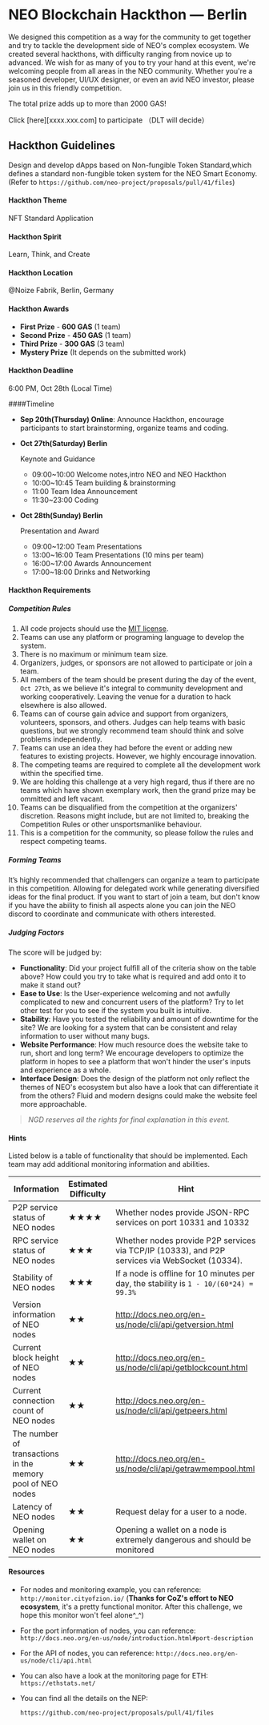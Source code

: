 # NEO Blockchain Hackthon — Berlin

We designed this competition as a way for the community to get together and try to tackle the development side of NEO's complex ecosystem. We created several hackthons, with difficulty ranging from novice up to advanced. We wish for as many of you to try your hand at this event, we're welcoming people from all areas in the NEO community. Whether you're a seasoned developer, UI/UX designer, or even an avid NEO investor, please join us in this friendly competition. 

The total prize adds up to more than 2000 GAS! 

Click [here][xxxx.xxx.com] to participate （DLT will decide）

## Hackthon Guidelines

Design and develop dApps based on Non-fungible Token Standard,which defines a standard non-fungible token system for the NEO Smart Economy. (Refer to `https://github.com/neo-project/proposals/pull/41/files`)

#### Hackthon Theme

NFT Standard Application

#### Hackthon Spirit

Learn, Think, and Create

#### Hackthon Location

@Noize Fabrik, Berlin, Germany 

#### Hackthon Awards 

- **First Prize** - **600 GAS** (1 team)
- **Second Prize** - **450 GAS** (1 team)
- **Third Prize** - **300 GAS** (3 team)
- **Mystery Prize** (It depends on the submitted work)

#### Hackthon Deadline

6:00 PM, Oct 28th (Local Time)

####Timeline

- **Sep 20th(Thursday) Online**: Announce Hackthon, encourage participants to start brainstorming, organize teams and coding.

- **Oct 27th(Saturday) Berlin**

  Keynote and Guidance

  - 09:00~10:00 Welcome notes,intro NEO and NEO Hackthon
  - 10:00~10:45 Team building & brainstorming
  - 11:00 Team Idea Announcement
  - 11:30~23:00 Coding 

- **Oct 28th(Sunday) Berlin**

  Presentation and Award

  - 09:00~12:00 Team Presentations
  - 13:00~16:00 Team Presentations (10 mins per team)   
  - 16:00~17:00 Awards Announcement
  - 17:00~18:00 Drinks and Networking 

#### Hackthon Requirements

##### Competition Rules   

1. All code projects should use the [MIT license](https://github.com/neo-ngd/Hackathon/blob/master/LICENSE).
2. Teams can use any platform or programing language to develop the system.
3. There is no maximum or minimum team size.
4. Organizers, judges, or sponsors are not allowed to participate or join a team.
5. All members of the team should be present during the day of the event, `Oct 27th`, as we believe it's integral to community development and working cooperatively. Leaving the venue for a duration to hack elsewhere is also allowed.
6. Teams can of course gain advice and support from organizers, volunteers, sponsors, and others. Judges can help teams with basic questions, but we strongly recommend team should think and solve problems independently.
7. Teams can use an idea they had before the event or adding new features to existing projects. However, we highly encourage innovation.
8. The competing teams are required to complete all the development work within the specified time.
9. We are holding this challenge at a very high regard, thus if there are no teams which have shown exemplary work, then the grand prize may be ommitted and left vacant.
10. Teams can be disqualified from the competition at the organizers' discretion. Reasons might include, but are not limited to, breaking the Competition Rules or other unsportsmanlike behaviour.
11. This is a competition for the community, so please follow the rules and respect competing teams.

##### Forming Teams

It’s highly recommended that challengers can organize a team to participate in this competition. Allowing for delegated work while generating diversified ideas for the final product. If you want to start of join a team, but don't know if you have the ability to finish all aspects alone you can join the NEO discord to coordinate and communicate with others interested.

##### Judging Factors

The score will be judged by:

- **Functionality**: Did your project fulfill all of the criteria show on the table above? How could you try to take what is required and add onto it to make it stand out?
- **Ease to Use**: Is the User-experience welcoming and not awfully complicated to new and concurrent users of the platform? Try to let other test for you to see if the system you built is intuitive.
- **Stability**: Have you tested the reliability and amount of downtime for the site? We are looking for a system that can be consistent and relay information to user without many bugs.
- **Website Performance**: How much resource does the website take to run, short and long term? We encourage developers to optimize the platform in hopes to see a platform that won't hinder the user's inputs and experience as a whole.
- **Interface Design**: Does the design of the platform not only reflect the themes of NEO's ecosystem but also have a look that can differentiate it from the others? Fluid and modern designs could make the website feel more approachable.

> *NGD reserves all the rights for final explanation in this event.*

#### Hints

Listed below is a table of functionality that should be implemented. Each team may add additional monitoring information and abilities.

| Information                                                | Estimated Difficulty | Hint                                                         |
| ---------------------------------------------------------- | -------------------- | ------------------------------------------------------------ |
| P2P service status of NEO nodes                            | ★★★★                 | Whether nodes provide JSON-RPC services on port 10331 and 10332 |
| RPC service status of NEO nodes                            | ★★★                  | Whether nodes provide P2P services via TCP/IP (10333), and P2P services via WebSocket (10334). |
| Stability of NEO nodes                                     | ★★★                  | If a node is offline for 10 minutes per day, the stability is `1 - 10/(60*24) = 99.3%` |
| Version information of NEO nodes                           | ★★                   | <http://docs.neo.org/en-us/node/cli/api/getversion.html>     |
| Current block height of NEO nodes                          | ★★                   | <http://docs.neo.org/en-us/node/cli/api/getblockcount.html>  |
| Current connection count of NEO nodes                      | ★★                   | <http://docs.neo.org/en-us/node/cli/api/getpeers.html>       |
| The number of transactions in the memory pool of NEO nodes | ★★                   | <http://docs.neo.org/en-us/node/cli/api/getrawmempool.html>  |
| Latency of NEO nodes                                       | ★★                   | Request delay for a user to a node.                          |
| Opening wallet on NEO nodes                                | ★★                   | Opening a wallet on a node is extremely dangerous and should be monitored |

#### Resources

- For nodes and monitoring example, you can reference:
  `http://monitor.cityofzion.io/` (**Thanks for CoZ's effort to NEO ecosystem**, it's a pretty functional monitor. After this challenge, we hope this monitor won't feel alone^_^)

- For the port information of nodes, you can reference:
  `http://docs.neo.org/en-us/node/introduction.html#port-description`

- For the API of nodes, you can reference:
  `http://docs.neo.org/en-us/node/cli/api.html`

- You can also have a look at the monitoring page for ETH:
  `https://ethstats.net/`

- You can find all the details on the NEP:

  `https://github.com/neo-project/proposals/pull/41/files`